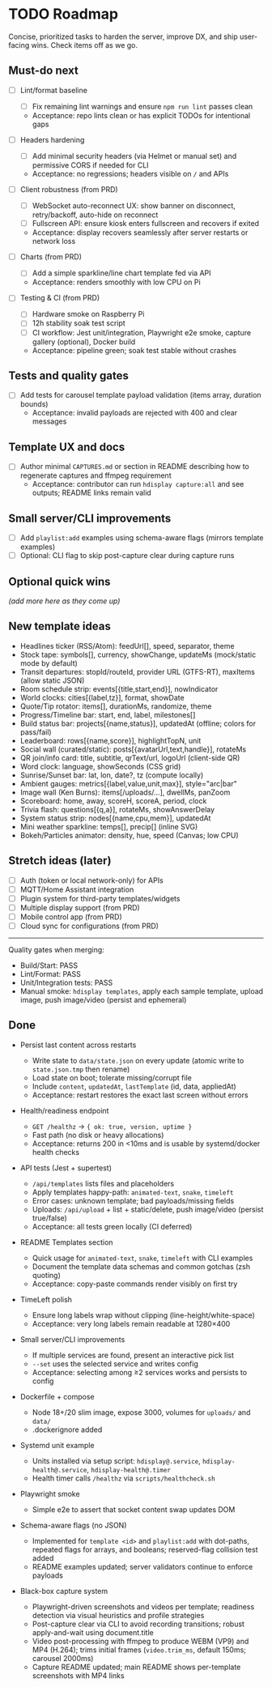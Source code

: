 # TODO Roadmap

Concise, prioritized tasks to harden the server, improve DX, and ship user-facing wins. Check items off as we go.

## Must-do next

- [ ] Lint/format baseline
  - [ ] Fix remaining lint warnings and ensure `npm run lint` passes clean
  - Acceptance: repo lints clean or has explicit TODOs for intentional gaps

- [ ] Headers hardening
  - [ ] Add minimal security headers (via Helmet or manual set) and permissive CORS if needed for CLI
  - Acceptance: no regressions; headers visible on `/` and APIs

- [ ] Client robustness (from PRD)
  - [ ] WebSocket auto-reconnect UX: show banner on disconnect, retry/backoff, auto-hide on reconnect
  - [ ] Fullscreen API: ensure kiosk enters fullscreen and recovers if exited
  - Acceptance: display recovers seamlessly after server restarts or network loss

- [ ] Charts (from PRD)
  - [ ] Add a simple sparkline/line chart template fed via API
  - Acceptance: renders smoothly with low CPU on Pi

- [ ] Testing & CI (from PRD)
  - [ ] Hardware smoke on Raspberry Pi
  - [ ] 12h stability soak test script
  - [ ] CI workflow: Jest unit/integration, Playwright e2e smoke, capture gallery (optional), Docker build
  - Acceptance: pipeline green; soak test stable without crashes

## Tests and quality gates

- [ ] Add tests for carousel template payload validation (items array, duration bounds)
  - Acceptance: invalid payloads are rejected with 400 and clear messages

## Template UX and docs

- [ ] Author minimal `CAPTURES.md` or section in README describing how to regenerate captures and ffmpeg requirement
  - Acceptance: contributor can run `hdisplay capture:all` and see outputs; README links remain valid

## Small server/CLI improvements

- [ ] Add `playlist:add` examples using schema-aware flags (mirrors template examples)
- [ ] Optional: CLI flag to skip post-capture clear during capture runs

## Optional quick wins

_(add more here as they come up)_

## New template ideas

- Headlines ticker (RSS/Atom): feedUrl[], speed, separator, theme
- Stock tape: symbols[], currency, showChange, updateMs (mock/static mode by default)
- Transit departures: stopId/routeId, provider URL (GTFS-RT), maxItems (allow static JSON)
- Room schedule strip: events[{title,start,end}], nowIndicator
- World clocks: cities[{label,tz}], format, showDate
- Quote/Tip rotator: items[], durationMs, randomize, theme
- Progress/Timeline bar: start, end, label, milestones[]
- Build status bar: projects[{name,status}], updatedAt (offline; colors for pass/fail)
- Leaderboard: rows[{name,score}], highlightTopN, unit
- Social wall (curated/static): posts[{avatarUrl,text,handle}], rotateMs
- QR join/info card: title, subtitle, qrText/url, logoUrl (client-side QR)
- Word clock: language, showSeconds (CSS grid)
- Sunrise/Sunset bar: lat, lon, date?, tz (compute locally)
- Ambient gauges: metrics[{label,value,unit,max}], style="arc|bar"
- Image wall (Ken Burns): items[/uploads/...], dwellMs, panZoom
- Scoreboard: home, away, scoreH, scoreA, period, clock
- Trivia flash: questions[{q,a}], rotateMs, showAnswerDelay
- System status strip: nodes[{name,cpu,mem}], updatedAt
- Mini weather sparkline: temps[], precip[] (inline SVG)
- Bokeh/Particles animator: density, hue, speed (Canvas; low CPU)

## Stretch ideas (later)

- [ ] Auth (token or local network-only) for APIs
- [ ] MQTT/Home Assistant integration
- [ ] Plugin system for third-party templates/widgets
- [ ] Multiple display support (from PRD)
- [ ] Mobile control app (from PRD)
- [ ] Cloud sync for configurations (from PRD)

---

Quality gates when merging:

- Build/Start: PASS
- Lint/Format: PASS
- Unit/Integration tests: PASS
- Manual smoke: `hdisplay templates`, apply each sample template, upload image, push image/video (persist and ephemeral)

## Done

- Persist last content across restarts
  - Write state to `data/state.json` on every update (atomic write to `state.json.tmp` then rename)
  - Load state on boot; tolerate missing/corrupt file
  - Include `content`, `updatedAt`, `lastTemplate` (id, data, appliedAt)
  - Acceptance: restart restores the exact last screen without errors

- Health/readiness endpoint
  - `GET /healthz` -> `{ ok: true, version, uptime }`
  - Fast path (no disk or heavy allocations)
  - Acceptance: returns 200 in <10ms and is usable by systemd/docker health checks

- API tests (Jest + supertest)
  - `/api/templates` lists files and placeholders
  - Apply templates happy-path: `animated-text`, `snake`, `timeleft`
  - Error cases: unknown template; bad payloads/missing fields
  - Uploads: `/api/upload` + list + static/delete, push image/video (persist true/false)
  - Acceptance: all tests green locally (CI deferred)

- README Templates section
  - Quick usage for `animated-text`, `snake`, `timeleft` with CLI examples
  - Document the template data schemas and common gotchas (zsh quoting)
  - Acceptance: copy-paste commands render visibly on first try

- TimeLeft polish
  - Ensure long labels wrap without clipping (line-height/white-space)
  - Acceptance: very long labels remain readable at 1280×400

- Small server/CLI improvements
  - If multiple services are found, present an interactive pick list
  - `--set` uses the selected service and writes config
  - Acceptance: selecting among ≥2 services works and persists to config

- Dockerfile + compose
  - Node 18+/20 slim image, expose 3000, volumes for `uploads/` and `data/`
  - .dockerignore added

- Systemd unit example
  - Units installed via setup script: `hdisplay@.service`, `hdisplay-health@.service`, `hdisplay-health@.timer`
  - Health timer calls `/healthz` via `scripts/healthcheck.sh`

- Playwright smoke
  - Simple e2e to assert that socket content swap updates DOM

- Schema-aware flags (no JSON)
  - Implemented for `template <id>` and `playlist:add` with dot-paths, repeated flags for arrays, and booleans; reserved-flag collision test added
  - README examples updated; server validators continue to enforce payloads

- Black-box capture system
  - Playwright-driven screenshots and videos per template; readiness detection via visual heuristics and profile strategies
  - Post-capture clear via CLI to avoid recording transitions; robust apply-and-wait using document.title
  - Video post-processing with ffmpeg to produce WEBM (VP9) and MP4 (H.264); trims initial frames (`video.trim_ms`, default 150ms; carousel 2000ms)
  - Capture README updated; main README shows per-template screenshots with MP4 links
